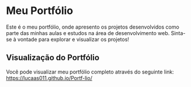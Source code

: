 # Meu Portfólio

Este é o meu portfólio, onde apresento os projetos desenvolvidos como parte das minhas aulas e estudos na área de desenvolvimento web. Sinta-se à vontade para explorar e visualizar os projetos!

## Visualização do Portfólio

Você pode visualizar meu portfólio completo através do seguinte link: https://lucaas011.github.io/Portf-lio/
